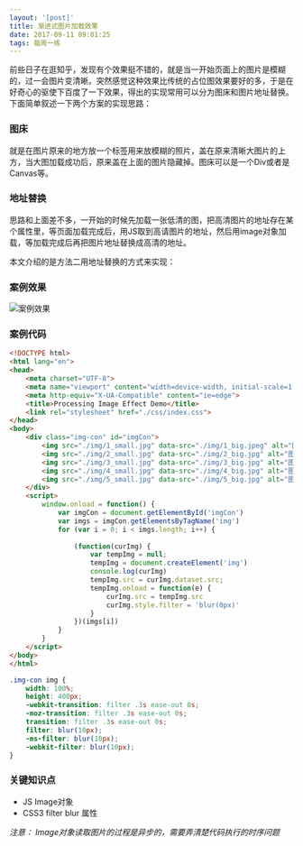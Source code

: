 ```yaml
---
layout: '[post]'
title: 渐进式图片加载效果
date: 2017-09-11 09:01:25
tags: 每周一练
---
```


前些日子在逛知乎，发现有个效果挺不错的，就是当一开始页面上的图片是模糊的，过一会图片变清晰。突然感觉这种效果比传统的占位图效果要好的多，于是在好奇心的驱使下百度了一下效果，得出的实现常用可以分为图床和图片地址替换。下面简单叙述一下两个方案的实现思路：

### 图床

就是在图片原来的地方放一个标签用来放模糊的照片，盖在原来清晰大图片的上方，当大图加载成功后，原来盖在上面的图片隐藏掉。图床可以是一个Div或者是Canvas等。

<!-- more -->

### 地址替换

思路和上面差不多，一开始的时候先加载一张低清的图，把高清图片的地址存在某个属性里，等页面加载完成后，用JS取到高请图片的地址，然后用image对象加载，等加载完成后再把图片地址替换成高清的地址。

本文介绍的是方法二用地址替换的方式来实现：

### 案例效果

![案例效果](processing_image.gif)

### 案例代码

```HTML
<!DOCTYPE html>
<html lang="en">
<head>
    <meta charset="UTF-8">
    <meta name="viewport" content="width=device-width, initial-scale=1.0">
    <meta http-equiv="X-UA-Compatible" content="ie=edge">
    <title>Processing Image Effect Demo</title>
    <link rel="stylesheet" href="./css/index.css">
</head>
<body>
    <div class="img-con" id="imgCon">
        <img src="./img/1_small.jpg" data-src="./img/1_big.jpeg" alt="图片1" id="img">
        <img src="./img/2_small.jpg" data-src="./img/2_big.jpg" alt="图片2" id="img">
        <img src="./img/3_small.jpg" data-src="./img/3_big.jpg" alt="图片3" id="img">
        <img src="./img/4_small.jpg" data-src="./img/4_big.jpg" alt="图片4" id="img">
        <img src="./img/5_small.jpg" data-src="./img/5_big.jpg" alt="图片5" id="img">
    </div>
    <script>
        window.onload = function() {
            var imgCon = document.getElementById('imgCon')
            var imgs = imgCon.getElementsByTagName('img')
            for (var i = 0; i < imgs.length; i++) {
                
                (function(curImg) {
                    var tempImg = null;
                    tempImg = document.createElement('img')
                    console.log(curImg)
                    tempImg.src = curImg.dataset.src;
                    tempImg.onload = function(e) {
                        curImg.src = tempImg.src
                        curImg.style.filter = 'blur(0px)'
                    }
                })(imgs[i])
            }
        }
    </script>
</body>
</html>
```

```CSS
.img-con img {
    width: 100%;
    height: 400px;
    -webkit-transition: filter .3s ease-out 0s;
    -moz-transition: filter .3s ease-out 0s;
    transition: filter .3s ease-out 0s;
    filter: blur(10px);
    -ms-filter: blur(10px);
    -webkit-filter: blur(10px);
}
```

### 关键知识点

- JS Image对象
- CSS3 filter blur 属性

*注意： Image对象读取图片的过程是异步的，需要弄清楚代码执行的时序问题*

